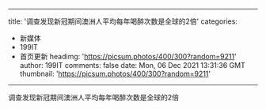 
---
title: '调查发现新冠期间澳洲人平均每年喝醉次数是全球的2倍'
categories: 
 - 新媒体
 - 199IT
 - 首页更新
headimg: 'https://picsum.photos/400/300?random=9211'
author: 199IT
comments: false
date: Mon, 06 Dec 2021 13:31:36 GMT
thumbnail: 'https://picsum.photos/400/300?random=9211'
---

<div>   
调查发现新冠期间澳洲人平均每年喝醉次数是全球的2倍  
</div>
            